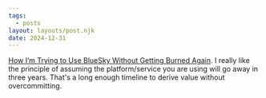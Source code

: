 ```yaml
---
tags:
  - posts
layout: layouts/post.njk
date: 2024-12-31
---
```


[How I’m Trying to Use BlueSky Without Getting Burned Again](https://chrisholdgraf.com/blog/2024/bluesky). I really like the principle of assuming the platform/service you are using will go away in three years. That's a long enough timeline to derive value without overcommitting.

